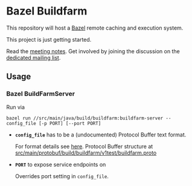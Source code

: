 # Bazel Buildfarm

This repository will host a [Bazel](https://bazel.build) remote caching and execution system.

This project is just getting started.

Read the [meeting notes](https://docs.google.com/document/d/1EtQMTn-7sKFMTxIMlb0oDGpvGCMAuzphVcfx58GWuEM/edit).
Get involved by joining the discussion on the [dedicated mailing list](https://groups.google.com/forum/#!forum/bazel-buildfarm).

## Usage

### Bazel BuildFarmServer

Run via

    bazel run //src/main/java/build/buildfarm:buildfarm-server -- config_file [-p PORT] [--port PORT]

- **`config_file`** has to be a (undocumented) Protocol Buffer text format.
  
  For format details see [here](https://stackoverflow.com/questions/18873924/what-does-the-protobuf-text-format-look-like). Protocol Buffer structure at [src/main/protobuf/build/buildfarm/v1test/buildfarm.proto](src/main/protobuf/build/buildfarm/v1test/buildfarm.proto)

- **`PORT`** to expose service endpoints on

  Overrides port setting in `config_file`.

